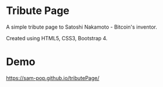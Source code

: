 # Tribute Page
A simple tribute page to Satoshi Nakamoto - Bitcoin's inventor.

Created using HTML5, CSS3, Bootstrap 4.

# Demo
https://sam-pop.github.io/tributePage/